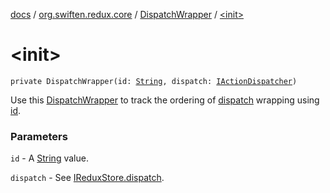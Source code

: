 [docs](../../index.md) / [org.swiften.redux.core](../index.md) / [DispatchWrapper](index.md) / [&lt;init&gt;](./-init-.md)

# &lt;init&gt;

`private DispatchWrapper(id: `[`String`](https://kotlinlang.org/api/latest/jvm/stdlib/kotlin/-string/index.html)`, dispatch: `[`IActionDispatcher`](../-i-action-dispatcher.md)`)`

Use this [DispatchWrapper](index.md) to track the ordering of [dispatch](dispatch.md) wrapping using [id](id.md).

### Parameters

`id` - A [String](https://kotlinlang.org/api/latest/jvm/stdlib/kotlin/-string/index.html) value.

`dispatch` - See [IReduxStore.dispatch](../-i-dispatcher-provider/dispatch.md).
